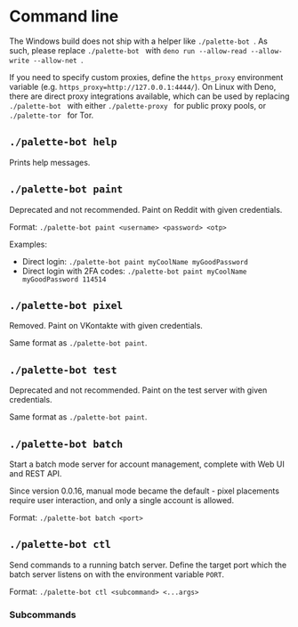 # Command line
The Windows build does not ship with a helper like `./palette-bot `. As such, please replace `./palette-bot ` with `deno run --allow-read --allow-write --allow-net `.

If you need to specify custom proxies, define the `https_proxy` environment variable (e.g. `https_proxy=http://127.0.0.1:4444/`). On Linux with Deno, there are direct proxy integrations available, which can be used by replacing `./palette-bot ` with either `./palette-proxy ` for public proxy pools, or `./palette-tor ` for Tor.

## `./palette-bot help`
Prints help messages.

## `./palette-bot paint`
Deprecated and not recommended. Paint on Reddit with given credentials.

Format: `./palette-bot paint <username> <password> <otp>`

Examples:

* Direct login: `./palette-bot paint myCoolName myGoodPassword`
* Direct login with 2FA codes: `./palette-bot paint myCoolName myGoodPassword 114514`

## `./palette-bot pixel`
Removed. Paint on VKontakte with given credentials.

Same format as `./palette-bot paint`.

## `./palette-bot test`
Deprecated and not recommended. Paint on the test server with given credentials.

Same format as `./palette-bot paint`.

## `./palette-bot batch`
Start a batch mode server for account management, complete with Web UI and REST API.

Since version 0.0.16, manual mode became the default - pixel placements require user interaction, and only a single account is allowed.

Format: `./palette-bot batch <port>`

## `./palette-bot ctl`
Send commands to a running batch server. Define the target port which the batch server listens on with the environment variable `PORT`.

Format: `./palette-bot ctl <subcommand> <...args>`

### Subcommands
#### 